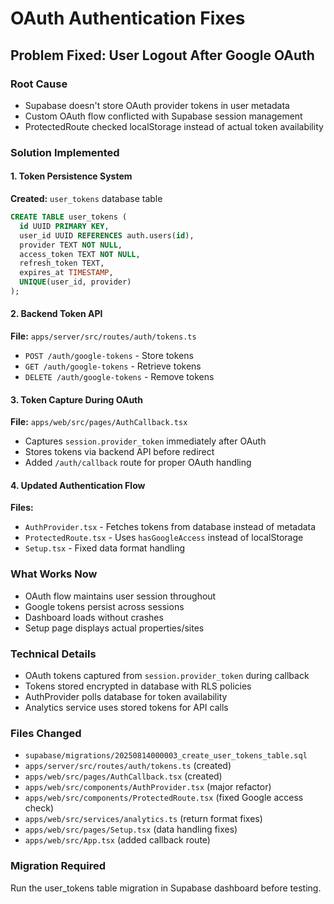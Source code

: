 # OAuth Authentication Fixes

## Problem Fixed: User Logout After Google OAuth

### Root Cause
- Supabase doesn't store OAuth provider tokens in user metadata
- Custom OAuth flow conflicted with Supabase session management
- ProtectedRoute checked localStorage instead of actual token availability

### Solution Implemented

#### 1. Token Persistence System
**Created:** `user_tokens` database table
```sql
CREATE TABLE user_tokens (
  id UUID PRIMARY KEY,
  user_id UUID REFERENCES auth.users(id),
  provider TEXT NOT NULL,
  access_token TEXT NOT NULL,
  refresh_token TEXT,
  expires_at TIMESTAMP,
  UNIQUE(user_id, provider)
);
```

#### 2. Backend Token API
**File:** `apps/server/src/routes/auth/tokens.ts`
- `POST /auth/google-tokens` - Store tokens
- `GET /auth/google-tokens` - Retrieve tokens  
- `DELETE /auth/google-tokens` - Remove tokens

#### 3. Token Capture During OAuth
**File:** `apps/web/src/pages/AuthCallback.tsx`
- Captures `session.provider_token` immediately after OAuth
- Stores tokens via backend API before redirect
- Added `/auth/callback` route for proper OAuth handling

#### 4. Updated Authentication Flow
**Files:** 
- `AuthProvider.tsx` - Fetches tokens from database instead of metadata
- `ProtectedRoute.tsx` - Uses `hasGoogleAccess` instead of localStorage
- `Setup.tsx` - Fixed data format handling

### What Works Now
- OAuth flow maintains user session throughout
- Google tokens persist across sessions
- Dashboard loads without crashes
- Setup page displays actual properties/sites

### Technical Details
- OAuth tokens captured from `session.provider_token` during callback
- Tokens stored encrypted in database with RLS policies
- AuthProvider polls database for token availability
- Analytics service uses stored tokens for API calls

### Files Changed
- `supabase/migrations/20250814000003_create_user_tokens_table.sql`
- `apps/server/src/routes/auth/tokens.ts` (created)
- `apps/web/src/pages/AuthCallback.tsx` (created)
- `apps/web/src/components/AuthProvider.tsx` (major refactor)
- `apps/web/src/components/ProtectedRoute.tsx` (fixed Google access check)
- `apps/web/src/services/analytics.ts` (return format fixes)
- `apps/web/src/pages/Setup.tsx` (data handling fixes)
- `apps/web/src/App.tsx` (added callback route)

### Migration Required
Run the user_tokens table migration in Supabase dashboard before testing.